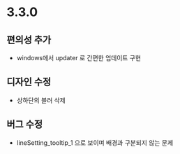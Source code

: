 # 3.3.0
## 편의성 추가
* windows에서 updater 로 간편한 업데이트 구현
## 디자인 수정
* 상하단의 블러 삭제
## 버그 수정
* lineSetting_tooltip_1 으로 보이며 배경과 구분되지 않는 문제
